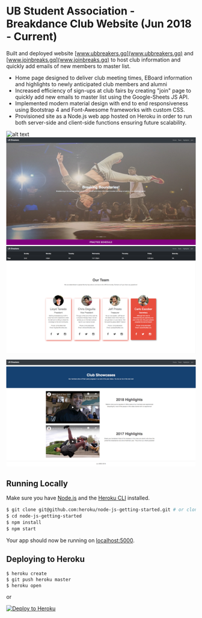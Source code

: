 # UB Student Association - Breakdance Club Website (Jun 2018 - Current)

Built and deployed website [www.ubbreakers.gq](www.ubbreakers.gq) and [www.joinbreaks.gq](www.joinbreaks.gq) to host club information and quickly add emails of new members to master list.

- Home page designed to deliver club meeting times, EBoard information and highlights to newly anticipated club members and alumni
- Increased efficiency of sign-ups at club fairs by creating "join" page to quickly add new emails  to master list using the Google-Sheets JS API.
- Implemented modern material design with end to end responsiveness using Bootstrap 4 and Font-Awesome frameworks with custom CSS.
- Provisioned site as a Node.js web app hosted on Heroku in order to run both server-side and client-side functions ensuring future scalability.

![alt text](https://github.com/ltanedo/UB-Breakers-Website/blob/develop/Example.png?raw=true)
![alt text](https://github.com/ltanedo/UB-Breakers-Website/blob/develop/Screen%20Shot%202019-09-20%20at%205.09.37%20PM.png?raw=true)
![alt text](https://raw.githubusercontent.com/ltanedo/UB-Breakers-Website/develop/Screen%20Shot%202019-09-20%20at%205.09.51%20PM.png)

![alt text](https://raw.githubusercontent.com/ltanedo/UB-Breakers-Website/develop/Screen%20Shot%202019-09-20%20at%205.10.30%20PM.png)

## Running Locally

Make sure you have [Node.js](http://nodejs.org/) and the [Heroku CLI](https://cli.heroku.com/) installed.

```sh
$ git clone git@github.com:heroku/node-js-getting-started.git # or clone your own fork
$ cd node-js-getting-started
$ npm install
$ npm start
```

Your app should now be running on [localhost:5000](http://localhost:5000/).

## Deploying to Heroku

```
$ heroku create
$ git push heroku master
$ heroku open
```
or

[![Deploy to Heroku](https://www.herokucdn.com/deploy/button.png)](https://heroku.com/deploy)
